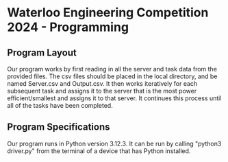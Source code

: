 # Waterloo Engineering Competition 2024 - Programming
## Program Layout
Our program works by first reading in all the server and task data from the provided files. The csv files should be placed in the local directory, and be named Server.csv and Output.csv. It then works iteratively for each subsequent task and assigns it to the server that is the most power efficient/smallest and assigns it to that server. It continues this process until all of the tasks have been completed.

## Program Specifications
Our program runs in Python version 3.12.3. It can be run by calling "python3 driver.py" from the terminal of a device that has Python installed.
